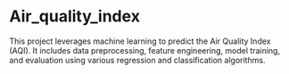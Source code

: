 # Air_quality_index
 This project leverages machine learning to predict the Air Quality Index (AQI). It includes data preprocessing, feature engineering, model training, and evaluation using various regression and classification algorithms.
